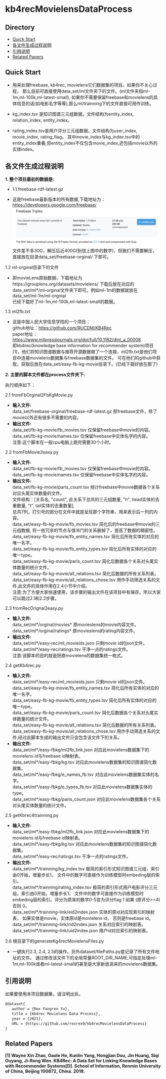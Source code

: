 # kb4recMovielensDataProcess

## Directory
* [Quick Start](#Quick_Start)
* [各文件生成过程说明](#各文件生成过程说明)
* [引用说明](#引用说明)
* [Related Papers](#Papers)

## <div id="Quick_Start"></div>Quick Start
* 用来处理freebase, kb4rec, movielens它们数据集的项目。如果你不关心过程，
那么目前可直接使用data_set/ml文件夹下的文件。(ml文件夹指ml-1m,ml-100k,ml-latest-small),
如果你不需要保留freebase和movielens的具体信息的话(如电影名字等等),那么ml/trainning下的文件直接可用作训练。

* kg_index.tsv 是知识图谱三元组数据。文件结构为entity_index, relation_index, entity_index。

* rating_index.tsv是用户评分三元组数据。文件结构为user_index, movie_index, rating_flag。
其中movie_index与kg_index.tsv中的entity_index重叠,但entity_index不仅包含movie_index,还包括movie以外的实体index。

## <div id="各文件生成过程说明"></div>各文件生成过程说明
**1. 整个项目最初的数据是:**

- 1.1   freebase-rdf-latest.gz<br>
* 这是freebase最新版本的所有数据,下载地址为：https://developers.google.com/freebase/
![freebase dump](readme_figure/dump.jpg)
文件差不多30G，解压后近400G(别信上图中的数字)，但我们不需要解压，直接放在目录data_set/freebase-orginal/ 下即可。

1.2   ml-orginal目录下的文件<br>
* 即movieLens原始数据，下载地址为https://grouplens.org/datasets/movielens/
下载后放在对应的data_set/ml*/ml-orginal文件夹下即可。例如ml-1m的数据就放在data_set/ml-1m/ml-orgnial<br>
已经下载好了ml-1m,ml-100k,ml-latest-small的数据。

1.3   ml2fb.txt<br>
* 这是中国人民大学信息学院的一个项目：<br>
github地址：https://github.com/RUCDM/KB4Rec<br>
paper地址：https://www.mitpressjournals.org/doi/full/10.1162/dint_a_00008<br>
即kb4rec(knowledge base information for recommender system)项目[1]，他们将知识图谱数据与推荐开源数据做了一个连接，ml2fb.txt是他们项目中连接movielens数据集与freebase数据集的文件。
可在他们的github中获取，获取后放在data_set/easy-fb-kg-movie目录下。(已经下载好放在那了)

**2. 主要的脚本文件都在process文件夹下:**

执行顺序如下：

2.1 fromFbOrginal2FbKgMovie.py<br>
* **输入文件:**<br>
data_set/freebase-orginal/freebase-rdf-latest.gz    原freebase文件，除了movie以外还有很多不需要的内容。<br>
* **输出文件:**<br>
data_set/fb-kg-movie/fb_movies.tsv  仅保留freebase中movie的内容。<br>
data_set/fb-kg-movie/names.tsv  仅保留freebase中实体名字的内容。<br>
注意:这个脚本在一般cpu电脑上跑完需要30个小时。

2.2 fromFbMovie2easy.py<br> 
* **输入文件:**<br>
data_set/fb-kg-movie/fb_movies.tsv  仅保留freebase中movie的内容。<br>
data_set/fb-kg-movie/names.tsv  仅保留freebase中实体名字的内容。<br>
* **输出文件:**<br>
data_set/fb-kg-movie/paris_count.tsv  统计freebase中movie数据各个关系对应头尾实体数量的文件。<br>
文件结构：[关系名, "count", 此关系下总共的三元组数量, "h", head实体的去重数量, "t", tail实体的去重数量],<br>
总共7列，打引号的部分在文件中就是呈现那个字符串，用来表示后一列的内容。<br>
data_set/easy-fb-kg-movie/fb_movies.tsv 简化后的freebase中movie的三元组数据,
将一些冗余的节点与很冷门的关系删掉了，提高了数据的稠密性。<br>
data_set/easy-fb-kg-movie/fb_entity_names.tsv 简化后所有实体的对应的唯一名字。<br>
data_set/easy-fb-kg-movie/fb_entity_types.tsv 简化后所有实体的对应的唯一type。<br>
data_set/easy-fb-kg-movie/paris_count.tsv 简化后数据各个关系对头尾实体数量的统计文件。<br>
data_set/easy-fb-kg-movie/all_relations.tsv 简化后数据的所有关系列表。<br>
data_set/easy-fb-kg-movie/all_relations_chose.tsv 用作手动筛选关系的文件,此文件的具体作用在2.4小节中介绍。<br>
注意:为了方便大家快速使用，该步骤的输出文件在该项目中有保存，所以大家可以跳过2.1和2.2步骤。

2.3 fromRecOrignal2easy.py<br>
* **输入文件:**<br>
data_set/ml*/orginal/movies*    原movieslens的movie内容文件。<br>
data_set/ml*/orginal/ratings*    原movieslens的rating内容文件。<br>
* **输出文件:**<br>
data_set/ml*/easy-rec/ml_movieids.json   只剩movie id的json文件。<br>
data_set/ml*/easy-rec/ratings.tsv    干净一点的ratings文件。<br>
注意:该脚本的目的就是把原movielens的数据集统一格式。<br>

2.4 getKb4rec.py<br>
* **输入文件:**<br>
data_set/ml*/easy-rec/ml_movieids.json   只剩movie id的json文件。<br>
data_set/easy-fb-kg-movie/fb_entity_names.tsv 简化后所有实体的对应的唯一名字。<br>
data_set/easy-fb-kg-movie/fb_entity_types.tsv 简化后所有实体的对应的唯一type。<br>
data_set/easy-fb-kg-movie/paris_count.tsv 简化后数据各个关系对头尾实体数量的统计文件。<br>
data_set/easy-fb-kg-movie/all_relations.tsv 简化后数据的所有关系列表。<br>
data_set/easy-fb-kg-movie/all_relations_chose.tsv 用作手动筛选关系的文件,经过此脚本生成的输出文件只会包含该文件下的关系。<br>
* **输出文件:**<br>
data_set/ml*/easy-fbkg/ml2fb_link.json    对应此movielens数据集下的movielens id与freebase id映射表。<br>
data_set/ml*/easy-fbkg/kg.tsv   对应此movielens数据集的知识图谱简化数据集。<br>
data_set/ml*/easy-fbkg/e_names_fb.tsv    对应此movielens数据集实体的名字。<br>
data_set/ml*/easy-fbkg/e_types_fb.tsv    对应此movielens数据集实体的type。<br>
data_set/ml*/easy-fbkg/paris_count.json    对应此movielens数据集各个关系对头尾实体数量的统计文件。<br>

2.5 getKbrec4trainning.py<br>
* **输入文件:**<br>
data_set/ml*/easy-fbkg/ml2fb_link.json    对应此movielens数据集下的movielens id与freebase id映射表。<br>
data_set/ml*/easy-fbkg/kg.tsv   对应此movielens数据集的知识图谱简化数据集。<br>
data_set/ml*/easy-rec/ratings.tsv    干净一点的ratings文件。<br>
* **输出文件:**<br>
data_set/ml*/trainning/kg_index.tsv 极简的索引形式知识图谱三元组，索引由0开始，增量步长1，
文件中的数字可直接作为训练模型时embeding层的索引。<br>
data_set/ml*/trainning/rating_index.tsv 极简的索引形式用户电影评分三元组，索引由0开始，增量步长1，
文件中的数字可直接作为训练模型时embeding层的索引。评分为原来的数字0-5变为评分flag 1 如果 (原评分>=4) 否则 0。<br>
data_set/ml*/trainning-link/eid2index.json  实体的原id对应现索引的映射表，
如果实体是movie，实体原id是movielens id，
否则是freebase id。<br>
data_set/ml*/trainning-link/rid2index.json  关系对应索引的映射表。<br>
data_set/ml*/trainning-link/uid2index.json  用户id对应索引的映射表。<br>

2.6 根目录下的generateKg4recMovielensFiles.py<br>
* 一键执行2.3, 2.4, 2.5的操作。另外dataset/filePaths.py是记录了所有文件地址的文件。
通过修改该文件下的全局常量ROOT_DIR_NAME,可指定处理ml-1m,ml-100k或者ml-latest-small的甚至是大家新放进来的movielens数据集。


## <div id="引用说明"></div>引用说明
如果要使用本项目数据集，请注明出处。
```
@dataset{
   author = {Rex Fangren Yu},
   title = {kb4rec Movielens Data Process},
   year = {2021},
   URL = {https://github.com/rexrex9/kb4recMovielensDataProcess}
}
```

## <div id="Papers"></div>Related Papers
<strong><div id="Ref-1"></div>[1]
Wayne Xin Zhao, Gaole He, Kunlin Yang, Hongjian Dou, Jin Huang, Siqi Ouyang, Ji-Rong Wen.
KB4Rec: A Data Set for Linking Knowledge Bases with Recommender Systems[D].
School of Information, Renmin University of China, Beijing 100872, China. 2018.


